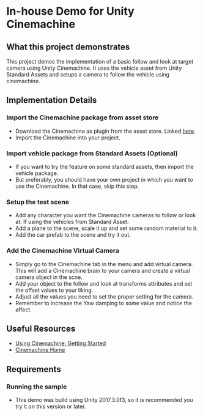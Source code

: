 # In-house Demo for Unity Cinemachine

## What this project demonstrates
This project demos the implementation of a basic follow and look at target camera using Unity Cinemachine. It uses the vehicle asset from Unity Standard Assets and setups a camera to follow the vehicle using cinemachine.

## Implementation Details

### Import the Cinemachine package from asset store
- Download the Cinemachine as plugin from the asset store. Linked [here](http://u3d.as/GJQ).
- Import the Cinemachine into your project.

### Import vehicle package from Standard Assets (Optional)
- If you want to try the feature on some standard assets, then import the vehicle package.
- But preferably, you should have your own project in which you want to use the Cinemachine. In that case, skip this step.

### Setup the test scene
- Add any character you want the Cinemachine cameras to follow or look at.
If using the vehicles from Standard Asset:
- Add a plane to the scene, scale it up and set some random material to it.
- Add the car prefab to the scene and try it out.

### Add the Cinemachine Virtual Camera
- Simply go to the Cinemachine tab in the menu and add virtual camera. This will add a Cinemachine brain to your camera and create a virtual camera object in the scne.
- Add your object to the follow and look at transforms attributes and set the offset values to your liking.
- Adjust all the values you need to set the proper setting for the camera.
- Remember to increase the Yaw damping to some value and notice the affect.

## Useful Resources

* [Using Cinemachine: Getting Started](https://unity3d.com/learn/tutorials/topics/animation/using-cinemachine-getting-started?playlist=17099)
* [Cinemachine Home](http://www.cinemachineimagery.com/)

## Requirements
### Running the sample

* This demo was build using Unity 2017.3.0f3, so it is recommended you try it on this version or later.
